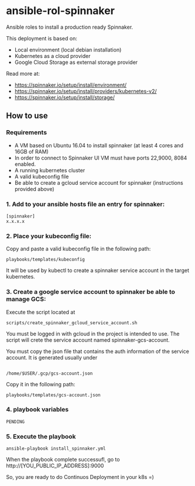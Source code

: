 # ansible-rol-spinnaker

Ansible roles to install a production ready Spinnaker.

This deployment is based on:
- Local environment (local debian installation)
- Kubernetes as a cloud provider
- Google Cloud Storage as external storage provider

Read more at:
- https://spinnaker.io/setup/install/environment/
- https://spinnaker.io/setup/install/providers/kubernetes-v2/ 
- https://spinnaker.io/setup/install/storage/


## How to use 

### Requirements

- A VM based on Ubuntu 16.04 to install spinnaker (at least 4 cores and 16GB of RAM)
- In order to connect to Spinnaker UI VM must have ports 22,9000, 8084 enabled.
- A running kubernetes cluster
- A valid kubeconfig file
- Be able to create a gcloud service account for spinnaker (instructions provided above)

### 1. Add to your ansible hosts file an entry for spinnaker:

```
[spinnaker]
x.x.x.x
```

### 2. Place your kubeconfig file:

Copy and paste a valid kubeconfig file in the following path:

```
playbooks/templates/kubeconfig
```

It will be used by kubectl to create a spinnaker service account in the target kubernetes.

### 3. Create a google service account to spinnaker be able to manage GCS:

Execute the script located at
```
scripts/create_spinnaker_gcloud_service_account.sh
```

You must be logged in with gcloud in the project is intended to use. The script will crete the service account named spinnaker-gcs-account. 

You must copy the json file that contains the auth information of the service account. It is generated usually under 

```

/home/$USER/.gcp/gcs-account.json

```

Copy it in the following path:

```
playbooks/templates/gcs-account.json
```

### 4. playbook variables

```
PENDING
```
### 5. Execute the playbook

```
ansible-playbook install_spinnaker.yml 
```

When the playbook complete successufl, go to http://[YOU_PUBLIC_IP_ADDRESS]:9000

So, you are ready to do Continuos Deployment in your k8s =) 
